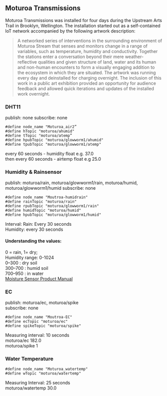 ## Moturoa Transmissions ##
Moturoa Transmissions was installed for four days during the Upstream Arts Trail in Brooklyn, Wellington. The installation started out as a self-contained IoT network accompanied by the following artwork description:
> A networked series of interventions in the surrounding environment of Moturoa Stream that senses and monitors change in a range of variables, such as temperature, humidity and conductivity. Together the stations enter a conversation beyond their mere weather-reflective qualities and given structure of  land, water and its human and non-human encounters to form a visually engaging addition to the ecosystem in which they are situated.
The artwork was running every day and deinstalled for charging overnight. The inclusion of this work in a public art exhibition   provided an opportunity for audience feedback and allowed quick iterations and updates of the installed work overnight. 

### DHT11 ###
publish: none
subscribe: none
```
#define node_name "Moturoa_air2”
#define hTopic "moturoa/ahumid"
#define tTopic "moturoa/atemp”
#define hpubTopic "moturoa/glowworm1/ahumid"
#define tpubTopic "moturoa/glowworm1/atemp"
```
every 60 seconds - humidity float e.g. 37.0  
then every 60 seconds - airtemp float e.g 25.0

### Humidity & Rainsensor ###
publish: moturoa/rain, moturoa/glowworm1/rain, moturoa/humid, moturoa/glowworm1/humid
subscribe: none
```
#define node_name "Moutroa-humidrain"
#define rainTopic "moturoa/rain"
#define rpubTopic "moturoa/glowworm1/rain"
#define humidTopic "moturoa/humid"
#define hpubTopic "moturoa/glowworm1/humid"
```
Interval: 
Rain: Every 30 seconds  
Humidity: every 30 seconds

#### Understanding the values: ####
0 = rain, 1= dry;  
Humidity range: 0-1024  
0–300 : dry soil  
300–700 : humid soil  
700–950 : in water  
[Moisture Sensor Product Manual](https://www.dfrobot.com/wiki/index.php/Moisture_Sensor_(SKU:SEN0114))  


### EC ###
publish: moturoa/ec, moturoa/spike  
subscribe: none
```
#define node_name "Moutroa-EC"
#define ecTopic "moturoa/ec"
#define spikeTopic "moturoa/spike"
```
Measuring interval: 10 seconds  
moturoa/ec 182.0  
moturoa/spike 1  


### Water Temperature ###
```
#define node_name "Moturoa_watertemp"
#define wTopic "moturoa/watertemp"
```
Measuring Interval: 25 seconds  
moturoa/watertemp 30.0
